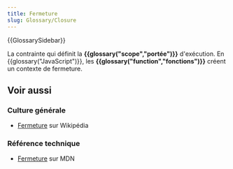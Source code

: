 ```yaml
---
title: Fermeture
slug: Glossary/Closure
---
```


{{GlossarySidebar}}

La contrainte qui définit la **{{glossary("scope","portée")}}** d'exécution. En {{glossary("JavaScript")}}, les **{{glossary("function","fonctions")}}** créent un contexte de fermeture.

## Voir aussi

### Culture générale

- [Fermeture](<https://fr.wikipedia.org/wiki/Fermeture_(informatique)>) sur Wikipédia

### Référence technique

- [Fermeture](/fr/docs/Web/JavaScript/Guide/Closures) sur MDN
